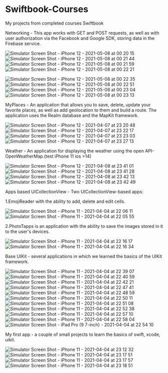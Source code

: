 # Swiftbook-Courses

My projects from completed courses Swiftbook

Networking - This app works with GET and POST requests, as well as with user authorization via the Facebook and Google SDK, storing data in the Firebase service.

![Simulator Screen Shot - iPhone 12 - 2021-05-08 at 00 20 15](https://user-images.githubusercontent.com/76879483/117511008-bd8c2b80-af95-11eb-935a-3d6785a8df98.png) ![Simulator Screen Shot - iPhone 12 - 2021-05-08 at 00 21 44](https://user-images.githubusercontent.com/76879483/117511015-bebd5880-af95-11eb-80c5-19565c012e49.png)
![Simulator Screen Shot - iPhone 12 - 2021-05-08 at 00 21 59](https://user-images.githubusercontent.com/76879483/117511017-bf55ef00-af95-11eb-9f84-ed988225fdf7.png)
![Simulator Screen Shot - iPhone 12 - 2021-05-08 at 00 22 21](https://user-images.githubusercontent.com/76879483/117511018-bfee8580-af95-11eb-92a7-dbf6d0d49406.png)

![Simulator Screen Shot - iPhone 12 - 2021-05-08 at 00 22 35](https://user-images.githubusercontent.com/76879483/117511019-bfee8580-af95-11eb-8282-7d93116e20bb.png)
![Simulator Screen Shot - iPhone 12 - 2021-05-08 at 00 22 51](https://user-images.githubusercontent.com/76879483/117511023-c11fb280-af95-11eb-93f7-22705b8573cf.png)
![Simulator Screen Shot - iPhone 12 - 2021-05-08 at 00 23 04](https://user-images.githubusercontent.com/76879483/117511026-c11fb280-af95-11eb-8fea-47abe3a0d416.png)
![Simulator Screen Shot - iPhone 12 - 2021-05-08 at 00 23 13](https://user-images.githubusercontent.com/76879483/117511029-c1b84900-af95-11eb-82d5-8e3434ff261f.png)



MyPlaces - An application that allows you to save, delete, update your favorite places, as well as add geolocation to them and build a route. The application uses the Realm database and the MapKit framework.

![Simulator Screen Shot - iPhone 12 - 2021-04-07 at 23 20 48](https://user-images.githubusercontent.com/76879483/113933620-7b889200-97fd-11eb-9a98-801f3a7d4770.png) ![Simulator Screen Shot - iPhone 12 - 2021-04-07 at 23 22 17](https://user-images.githubusercontent.com/76879483/113933680-8e9b6200-97fd-11eb-95a7-bef4f4c3b898.png) ![Simulator Screen Shot - iPhone 12 - 2021-04-07 at 23 23 03](https://user-images.githubusercontent.com/76879483/113933692-922ee900-97fd-11eb-9661-5648f6bbff1b.png) ![Simulator Screen Shot - iPhone 12 - 2021-04-07 at 23 27 13](https://user-images.githubusercontent.com/76879483/113933702-9529d980-97fd-11eb-9ed0-87652a2fe114.png) 







Weather - An application for displaying the weather using the open API-OpenWeatherMap.(test iPhone 11 ios >14)

![Simulator Screen Shot - iPhone 12 - 2021-04-08 at 23 41 01](https://user-images.githubusercontent.com/76879483/114093963-688cc500-98c4-11eb-86bc-ef695e00b60f.png) ![Simulator Screen Shot - iPhone 12 - 2021-04-08 at 23 41 28](https://user-images.githubusercontent.com/76879483/114093965-69bdf200-98c4-11eb-8dd1-589343c70d8d.png) ![Simulator Screen Shot - iPhone 12 - 2021-04-08 at 23 42 13](https://user-images.githubusercontent.com/76879483/114093967-6a568880-98c4-11eb-8ad4-94c09b0e5fce.png) ![Simulator Screen Shot - iPhone 12 - 2021-04-08 at 23 42 49](https://user-images.githubusercontent.com/76879483/114093972-6aef1f00-98c4-11eb-9be7-61481594e248.png)



Apps based  UICollectionView - Two UICollectionView-based apps:


1.EmojiReader with the ability to add, delete and edit cells.

![Simulator Screen Shot - iPhone 11 - 2021-04-04 at 22 06 11](https://user-images.githubusercontent.com/76879483/113519240-a53e8080-9593-11eb-9fd3-ac5ef9d9d574.png) ![Simulator Screen Shot - iPhone 11 - 2021-04-04 at 22 05 55](https://user-images.githubusercontent.com/76879483/113519333-2e55b780-9594-11eb-8a91-d8df675af963.png)


2.PhotoTapps is an application with the ability to save the images stored in it to the user's devices.

![Simulator Screen Shot - iPhone 11 - 2021-04-04 at 22 16 17](https://user-images.githubusercontent.com/76879483/113519243-a66fad80-9593-11eb-9748-65ca5f832863.png) ![Simulator Screen Shot - iPhone 11 - 2021-04-04 at 22 16 34](https://user-images.githubusercontent.com/76879483/113519245-a8397100-9593-11eb-8200-25dff295d257.png)


Base UIKit - several applications in which we learned the basics of the UIKit framework.

![Simulator Screen Shot - iPhone 11 - 2021-04-04 at 22 39 07](https://user-images.githubusercontent.com/76879483/113520127-abcff680-9599-11eb-9df1-ebd2af4473fe.png) ![Simulator Screen Shot - iPhone 11 - 2021-04-04 at 22 40 59](https://user-images.githubusercontent.com/76879483/113520182-08331600-959a-11eb-95ee-394626c0dc83.png) ![Simulator Screen Shot - iPhone 11 - 2021-04-04 at 22 42 21](https://user-images.githubusercontent.com/76879483/113520188-12551480-959a-11eb-8304-4f06a6b21258.png) ![Simulator Screen Shot - iPhone 11 - 2021-04-04 at 22 47 41](https://user-images.githubusercontent.com/76879483/113520197-24cf4e00-959a-11eb-93c1-03f877544d8a.png) ![Simulator Screen Shot - iPhone 11 - 2021-04-04 at 22 48 59](https://user-images.githubusercontent.com/76879483/113520204-2d278900-959a-11eb-83dc-8fdf8be1a9e5.png) ![Simulator Screen Shot - iPhone 11 - 2021-04-04 at 22 50 11](https://user-images.githubusercontent.com/76879483/113520213-3d3f6880-959a-11eb-8e30-3223884a2552.png) ![Simulator Screen Shot - iPhone 11 - 2021-04-04 at 22 51 08](https://user-images.githubusercontent.com/76879483/113520228-4d574800-959a-11eb-8a51-648de3d48ec9.png) ![Simulator Screen Shot - iPhone 11 - 2021-04-04 at 22 52 38](https://user-images.githubusercontent.com/76879483/113520243-6102ae80-959a-11eb-9e65-efc7ce3c137b.png) ![Simulator Screen Shot - iPhone 11 - 2021-04-04 at 22 57 10](https://user-images.githubusercontent.com/76879483/113520248-6d870700-959a-11eb-8a6d-604993bf8544.png) ![Simulator Screen Shot - iPhone 11 - 2021-04-04 at 22 58 04](https://user-images.githubusercontent.com/76879483/113520268-7d9ee680-959a-11eb-8098-fa667f5057ea.png) ![Simulator Screen Shot - iPad Pro (9 7-inch) - 2021-04-04 at 22 54 10](https://user-images.githubusercontent.com/76879483/113520280-927b7a00-959a-11eb-9849-c932698ca7ce.png)

My first app - a couple of small projects to learn the basics of swift, xcode, uikit.

![Simulator Screen Shot - iPhone 11 - 2021-04-04 at 23 12 32](https://user-images.githubusercontent.com/76879483/113520545-78429b80-959c-11eb-912a-08da82c9e465.png) ![Simulator Screen Shot - iPhone 11 - 2021-04-04 at 23 17 51](https://user-images.githubusercontent.com/76879483/113520548-80024000-959c-11eb-8a6b-81b879622b19.png) ![Simulator Screen Shot - iPhone 11 - 2021-04-04 at 23 17 57](https://user-images.githubusercontent.com/76879483/113520563-96100080-959c-11eb-8bdc-161f11a98747.png) ![Simulator Screen Shot - iPhone 11 - 2021-04-04 at 23 18 51](https://user-images.githubusercontent.com/76879483/113520564-97d9c400-959c-11eb-8a1b-4452e35b916e.png)

















